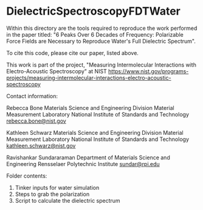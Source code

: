 # DielectricSpectroscopyFDTWater
Within this directory are the tools required to reproduce the work performed in the paper titled:
"6 Peaks Over 6 Decades of Frequency: Polarizable Force Fields are Necessary to Reproduce Water's Full Dielectric Spectrum".

To cite this code, please cite our paper, listed above.

This work is part of the project, "Measuring Intermolecular Interactions with Electro-Acoustic Spectroscopy" at NIST
https://www.nist.gov/programs-projects/measuring-intermolecular-interactions-electro-acoustic-spectroscopy

Contact information:

Rebecca Bone
Materials Science and Engineering Division
Material Measurement Laboratory
National Institute of Standards and Technology
rebecca.bone@nist.gov

Kathleen Schwarz
Materials Science and Engineering Division
Material Measurement Laboratory
National Institute of Standards and Technology
kathleen.schwarz@nist.gov

Ravishankar Sundararaman
Department of Materials Science and Engineering
Rensselaer Polytechnic Institute
sundar@rpi.edu


Folder contents:

1.  Tinker inputs for water simulation
2.  Steps to grab the polarization
3.  Script to calculate the dielectric spectrum 
